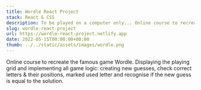 ```yaml
---
title: Wordle React Project
stack: React & CSS
description: To be played on a computer only... Online course to recreate the famous game Wordle. Displaying the playing grid and implementing all game logic. Like creating new guesses, check correct letters & their positions, marked used letter and recognise if the new guess is equal to the solution.
slug: wordle-react-project
url: https://wordle-react-project.netlify.app
date: 2022-05-15T00:00:00+00:00
thumb: ../../static/assets/images/wordle.png
---
```


Online course to recreate the famous game Wordle. Displaying the playing grid and implementing all game logic: creating new guesses, check correct letters & their positions, marked used letter and recognise if the new guess is equal to the solution.
